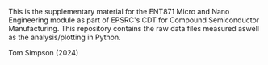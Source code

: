 This is the supplementary material for the ENT871 Micro and Nano Engineering module as part of EPSRC's CDT for Compound Semiconductor Manufacturing. This repository contains the raw data files measured aswell as the analysis/plotting in Python.

Tom Simpson (2024)
